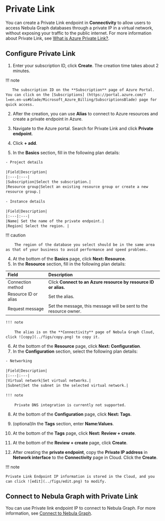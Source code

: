 # Private Link

You can create a Private Link endpoint in **Connectivity** to allow users to access Nebula Graph databases through a private IP in a virtual network, without exposing your traffic to the public internet. For more information about Private Link, see [What is Azure Private Link?](https://docs.microsoft.com/en-us/azure/private-link/private-link-overview).

## Configure Private Link

1. Enter your subscription ID, click **Create**. The creation time takes about 2 minutes.

  !!! note

       The subscription ID on the **Subscription** page of Azure Portal. You can click on the [Subscriptions] (https://portal.azure.com/?l=en.en-us#blade/Microsoft_Azure_Billing/SubscriptionsBlade) page for quick access.

2. After the creation, you can use **Alias** to connect to Azure resources and create a private endpoint in Azure.

  1. Navigate to the Azure portal. Search for Private Link and click **Private endpoint**.
  2. Click **+ add**.
  3. In the **Basics** section, fill in the following plan details:

    - Project details

    |Field|Description|
    |:---|:---|
    |Subscription|Select the subscription.|
    |Resource group|Select an existing resource group or create a new resource group.|

    - Instance details

    |Field|Description|
    |:---|:---|
    |Name| Set the name of the private endpoint.|
    |Region| Select the region. |

  !!! caution

        The region of the database you select should be in the same area as that of your business to avoid performance and speed problems.

  4. At the bottom of the **Basics** page, click **Next: Resource**.
  5. In the **Resource** section, fill in the following plan details:

  |Field|Description|
  |:----|:---|
  |Connection method|Click **Connect to an Azure resource by resource ID or alias.**|
  |Resource ID or alias|Set the alias.|
  |Request message|Set the message, this message will be sent to the resource owner.|

    !!! note

        The alias is on the **Connectivity** page of Nebula Graph Cloud, click ![copy](../figs/copy.png) to copy it.
   
  6. At the bottom of the **Resource** page, click **Next: Configuration**.
  7. In the **Configuration** section, select the following plan details:

    - Networking

    |Field|Description|
    |:---|:---|
    |Virtual network|Set virtual networks.|
    |Subnet|Set the subnet in the selected virtual network.|

    !!! note

        Private DNS integration is currently not supported.

  8. At the bottom of the **Configuration** page, click **Next: Tags**.
  9. (optional)In the **Tags** section, enter **Name:Values**.
  10. At the bottom of the **Tags** page, click **Next: Review + create**.
  11. At the bottom of the **Review + create** page, click **Create**.

3. After creating the **private endpoint**, copy the **Private IP address** in **Network interface** to the **Connectivity** page in Cloud. Click the **Create**.

!!! note

    Private Link Endpoint IP information is stored in the Cloud, and you can click ![edit](../figs/edit.png) to modify.

## Connect to Nebula Graph with Private Link

You can use Private link endpoint IP to connect to Nebula Graph. For more information, see [Connect to Nebula Graph](../../reuse/source_connect-to-nebula-graph.md).
